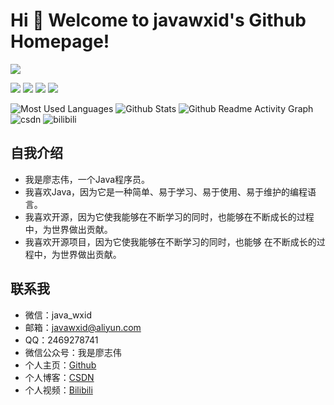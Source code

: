 
# Hi 🎉 Welcome to javawxid's Github Homepage!

<img src="https://readme-typing-svg.herokuapp.com/?lines=Welcome,%20visitor!;Hello%20Github%20World!&font=Roboto" />

<p>
<img src="https://visitor-badge.glitch.me/badge?page_id=https://github.com/javawxid&right_color=red" />
<img src="https://img.shields.io/static/v1?label=Program&message=java&color=blue"/>
<a href="https://blog.csdn.net/java_wxid"><img src="https://img.shields.io/static/v1?label=Blog&message=CSDN&color=red"/></a>
<a href="https://space.bilibili.com/353586723"><img src="https://img.shields.io/static/v1?label=Video&message=Bilibili&color=cyan"/></a>
</p>

![Most Used Languages](https://github-readme-stats.vercel.app/api/top-langs/?username=javawxid&theme=dark&layout=compact)
![Github Stats](https://github-readme-stats.vercel.app/api?username=javawxid&show_icons=true&theme=dark&count_private=true)
![Github Readme Activity Graph](https://activity-graph.herokuapp.com/graph?username=javawxid&theme=github)
![csdn](https://stats.justsong.cn/api/csdn?id=java_wxid&theme=dark)
![bilibili](https://stats.justsong.cn/api/bilibili/?id=353586723&theme=dark)




## 自我介绍

- 我是廖志伟，一个Java程序员。
- 我喜欢Java，因为它是一种简单、易于学习、易于使用、易于维护的编程语言。
- 我喜欢开源，因为它使我能够在不断学习的同时，也能够在不断成长的过程中，为世界做出贡献。
- 我喜欢开源项目，因为它使我能够在不断学习的同时，也能够 在不断成长的过程中，为世界做出贡献。

## 联系我

- 微信：java_wxid
- 邮箱：javawxid@aliyun.com
- QQ：2469278741
- 微信公众号：我是廖志伟
- 个人主页：[Github](https://javawxid.github.io/)
- 个人博客：[CSDN](https://blog.csdn.net/java_wxid)
- 个人视频：[Bilibili](https://space.bilibili.com/353586723)




